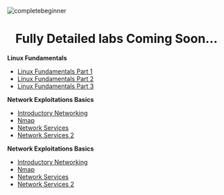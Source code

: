 <p align="center">


  
![completebeginner](https://github.com/user-attachments/assets/4c64b947-db6c-4b45-85ce-2ae132ab4727)


</p>

<h1 align="center">Fully Detailed labs Coming Soon...</h1>

<b>Linux Fundamentals</b>
  - [Linux Fundamentals Part 1](https://github.com/Rowen-Robinson-II/osticket-prereqs)
  - [Linux Fundamentals Part 2](https://github.com/Rowen-Robinson-II/coming-soon)
  - [Linux Fundamentals Part 3](https://github.com/Rowen-Robinson-II/coming-soon)

<b>Network Exploitations Basics</b>
  - [Introductory Networking](https://github.com/Rowen-Robinson-II/osticket-prereqs)
  - [Nmap](https://github.com/Rowen-Robinson-II/coming-soon)
  - [Network Services](https://github.com/Rowen-Robinson-II/coming-soon)
  - [Network Services 2](https://github.com/Rowen-Robinson-II/coming-soon)
  
<b>Network Exploitations Basics</b>
  - [Introductory Networking](https://github.com/Rowen-Robinson-II/osticket-prereqs)
  - [Nmap](https://github.com/Rowen-Robinson-II/coming-soon)
  - [Network Services](https://github.com/Rowen-Robinson-II/coming-soon)
  - [Network Services 2](https://github.com/Rowen-Robinson-II/coming-soon)


